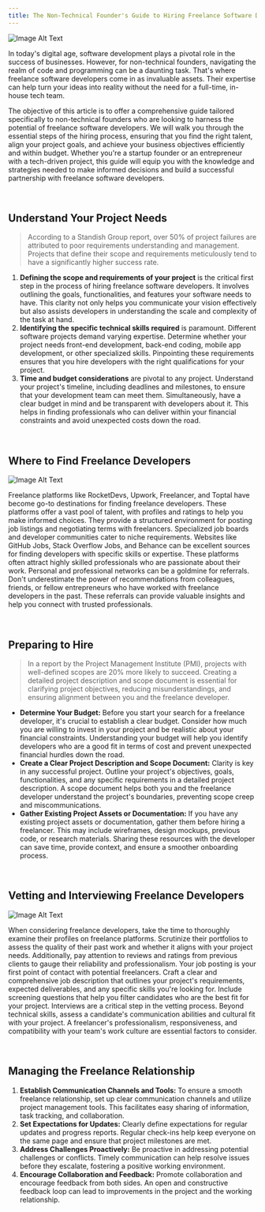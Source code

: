 ```yaml
---
title: The Non-Technical Founder's Guide to Hiring Freelance Software Developers
---
```


![Image Alt Text](/blog/assets/article1/image1.jpeg#center)

In today's digital age, software development plays a pivotal role in the success of businesses. However, for non-technical founders, navigating the realm of code and programming can be a daunting task. That's where freelance software developers come in as invaluable assets. Their expertise can help turn your ideas into reality without the need for a full-time, in-house tech team.

The objective of this article is to offer a comprehensive guide tailored specifically to non-technical founders who are looking to harness the potential of freelance software developers. We will walk you through the essential steps of the hiring process, ensuring that you find the right talent, align your project goals, and achieve your business objectives efficiently and within budget. Whether you're a startup founder or an entrepreneur with a tech-driven project, this guide will equip you with the knowledge and strategies needed to make informed decisions and build a successful partnership with freelance software developers.

<br>

## **Understand Your Project Needs**
>According to a Standish Group report, over 50% of project failures are attributed to poor requirements understanding and management. Projects that define their scope and requirements meticulously tend to have a significantly higher success rate.

1. **Defining the scope and requirements of your project** is the critical first step in the process of hiring freelance software developers. It involves outlining the goals, functionalities, and features your software needs to have. This clarity not only helps you communicate your vision effectively but also assists developers in understanding the scale and complexity of the task at hand.
2. **Identifying the specific technical skills required** is paramount. Different software projects demand varying expertise. Determine whether your project needs front-end development, back-end coding, mobile app development, or other specialized skills. Pinpointing these requirements ensures that you hire developers with the right qualifications for your project.
3. **Time and budget considerations** are pivotal to any project. Understand your project's timeline, including deadlines and milestones, to ensure that your development team can meet them. Simultaneously, have a clear budget in mind and be transparent with developers about it. This helps in finding professionals who can deliver within your financial constraints and avoid unexpected costs down the road.

<br>

## **Where to Find Freelance Developers**
![Image Alt Text](/blog/assets/article1/image2.jpeg#center)

Freelance platforms like RocketDevs, Upwork, Freelancer, and Toptal have become go-to destinations for finding freelance developers. These platforms offer a vast pool of talent, with profiles and ratings to help you make informed choices. They provide a structured environment for posting job listings and negotiating terms with freelancers.
Specialized job boards and developer communities cater to niche requirements. Websites like GitHub Jobs, Stack Overflow Jobs, and Behance can be excellent sources for finding developers with specific skills or expertise. These platforms often attract highly skilled professionals who are passionate about their work.
Personal and professional networks can be a goldmine for referrals. Don't underestimate the power of recommendations from colleagues, friends, or fellow entrepreneurs who have worked with freelance developers in the past. These referrals can provide valuable insights and help you connect with trusted professionals.

<br>

## **Preparing to Hire**

>In a report by the Project Management Institute (PMI), projects with well-defined scopes are 20% more likely to succeed. Creating a detailed project description and scope document is essential for clarifying project objectives, reducing misunderstandings, and ensuring alignment between you and the freelance developer.

- **Determine Your Budget:** Before you start your search for a freelance developer, it's crucial to establish a clear budget. Consider how much you are willing to invest in your project and be realistic about your financial constraints. Understanding your budget will help you identify developers who are a good fit in terms of cost and prevent unexpected financial hurdles down the road.
- **Create a Clear Project Description and Scope Document:** Clarity is key in any successful project. Outline your project's objectives, goals, functionalities, and any specific requirements in a detailed project description. A scope document helps both you and the freelance developer understand the project's boundaries, preventing scope creep and miscommunications.
- **Gather Existing Project Assets or Documentation:** If you have any existing project assets or documentation, gather them before hiring a freelancer. This may include wireframes, design mockups, previous code, or research materials. Sharing these resources with the developer can save time, provide context, and ensure a smoother onboarding process.

<br>

## **Vetting and Interviewing Freelance Developers**

![Image Alt Text](/blog/assets/article1/image3.jpeg#center)

When considering freelance developers, take the time to thoroughly examine their profiles on freelance platforms. Scrutinize their portfolios to assess the quality of their past work and whether it aligns with your project needs. Additionally, pay attention to reviews and ratings from previous clients to gauge their reliability and professionalism.
Your job posting is your first point of contact with potential freelancers. Craft a clear and comprehensive job description that outlines your project's requirements, expected deliverables, and any specific skills you're looking for. Include screening questions that help you filter candidates who are the best fit for your project.
Interviews are a critical step in the vetting process. Beyond technical skills, assess a candidate's communication abilities and cultural fit with your project. A freelancer's professionalism, responsiveness, and compatibility with your team's work culture are essential factors to consider.

<br>

## **Managing the Freelance Relationship**
1. **Establish Communication Channels and Tools:** To ensure a smooth freelance relationship, set up clear communication channels and utilize project management tools. This facilitates easy sharing of information, task tracking, and collaboration.
2. **Set Expectations for Updates:** Clearly define expectations for regular updates and progress reports. Regular check-ins help keep everyone on the same page and ensure that project milestones are met.
3. **Address Challenges Proactively:** Be proactive in addressing potential challenges or conflicts. Timely communication can help resolve issues before they escalate, fostering a positive working environment.
4. **Encourage Collaboration and Feedback:** Promote collaboration and encourage feedback from both sides. An open and constructive feedback loop can lead to improvements in the project and the working relationship.

